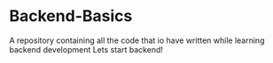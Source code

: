 # Backend-Basics
A repository containing all the code that io have written while learning backend development
Lets start backend!
